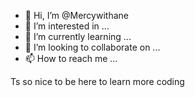 - 👋 Hi, I’m @Mercywithane
- 👀 I’m interested in ...
- 🌱 I’m currently learning ...
- 💞️ I’m looking to collaborate on ...
- 📫 How to reach me ...

<!---
Mercywithane/Mercywithane is a ✨ special ✨ repository because its `README.md` (this file) appears on your GitHub profile.
You can click the Preview link to take a look at your changes.
--->Ts so nice to be here to learn more coding
